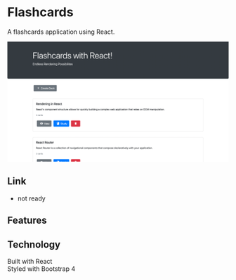 # Flashcards
A flashcards application using React.

![A screen shot of my Flashcards App](/img/home-page.png "React Flashcards Home Page")

## Link

- not ready


## Features


## Technology

Built with React  
Styled with Bootstrap 4
